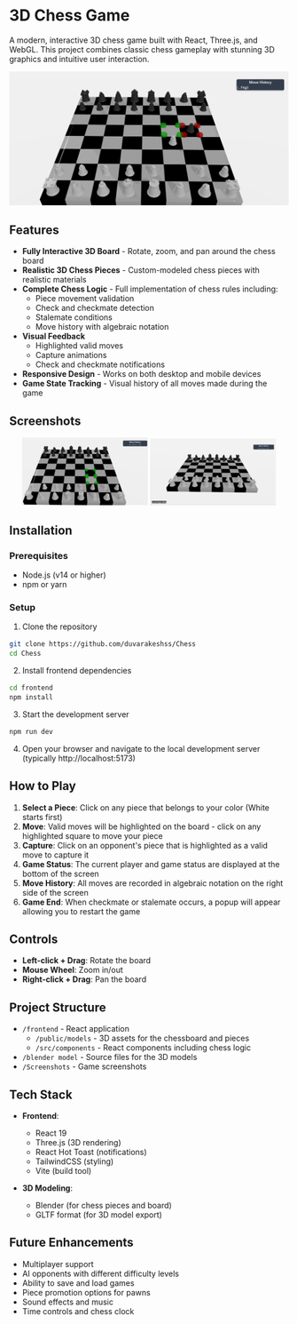 # 3D Chess Game

A modern, interactive 3D chess game built with React, Three.js, and WebGL. This project combines classic chess gameplay with stunning 3D graphics and intuitive user interaction.

![Chess Game Screenshot](Screenshots/Screenshot%202025-04-17%20195159.png)

## Features

- **Fully Interactive 3D Board** - Rotate, zoom, and pan around the chess board
- **Realistic 3D Chess Pieces** - Custom-modeled chess pieces with realistic materials
- **Complete Chess Logic** - Full implementation of chess rules including:
  - Piece movement validation
  - Check and checkmate detection
  - Stalemate conditions
  - Move history with algebraic notation
- **Visual Feedback**
  - Highlighted valid moves
  - Capture animations
  - Check and checkmate notifications
- **Responsive Design** - Works on both desktop and mobile devices
- **Game State Tracking** - Visual history of all moves made during the game

## Screenshots

<div align="center">
  <img src="Screenshots/Screenshot%202025-04-17%20195124.png" alt="Game Start" width="45%">
  <img src="Screenshots/Screenshot%202025-04-17%20195038.png" alt="Mid Game" width="45%">
</div>

## Installation

### Prerequisites

- Node.js (v14 or higher)
- npm or yarn

### Setup

1. Clone the repository

```bash
git clone https://github.com/duvarakeshss/Chess
cd Chess
```

2. Install frontend dependencies

```bash
cd frontend
npm install
```

3. Start the development server

```bash
npm run dev
```

4. Open your browser and navigate to the local development server (typically http://localhost:5173)

## How to Play

1. **Select a Piece**: Click on any piece that belongs to your color (White starts first)
2. **Move**: Valid moves will be highlighted on the board - click on any highlighted square to move your piece
3. **Capture**: Click on an opponent's piece that is highlighted as a valid move to capture it
4. **Game Status**: The current player and game status are displayed at the bottom of the screen
5. **Move History**: All moves are recorded in algebraic notation on the right side of the screen
6. **Game End**: When checkmate or stalemate occurs, a popup will appear allowing you to restart the game

## Controls

- **Left-click + Drag**: Rotate the board
- **Mouse Wheel**: Zoom in/out
- **Right-click + Drag**: Pan the board

## Project Structure

- `/frontend` - React application
  - `/public/models` - 3D assets for the chessboard and pieces
  - `/src/components` - React components including chess logic
- `/blender model` - Source files for the 3D models
- `/Screenshots` - Game screenshots

## Tech Stack

- **Frontend**:

  - React 19
  - Three.js (3D rendering)
  - React Hot Toast (notifications)
  - TailwindCSS (styling)
  - Vite (build tool)
- **3D Modeling**:

  - Blender (for chess pieces and board)
  - GLTF format (for 3D model export)

## Future Enhancements

- Multiplayer support
- AI opponents with different difficulty levels
- Ability to save and load games
- Piece promotion options for pawns
- Sound effects and music
- Time controls and chess clock
